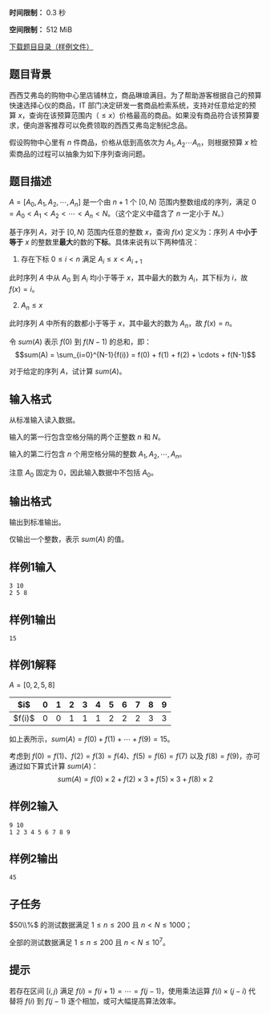 


**时间限制：** 0.3 秒 


**空间限制：** 512 MiB

[下载题目目录（样例文件）](examples/CSP202112-1.zip)




## 题目背景

西西艾弗岛的购物中心里店铺林立，商品琳琅满目。为了帮助游客根据自己的预算快速选择心仪的商品，IT 部门决定研发一套商品检索系统，支持对任意给定的预算 $x$，查询在该预算范围内（$\leq x$）价格最高的商品。如果没有商品符合该预算要求，便向游客推荐可以免费领取的西西艾弗岛定制纪念品。

假设购物中心里有 $n$ 件商品，价格从低到高依次为 $A_1, A_2 \cdots A_n$，则根据预算 $x$ 检索商品的过程可以抽象为如下序列查询问题。

## 题目描述

$A = [A_0, A_1, A_2, \cdots, A_n]$ 是一个由 $n+1$ 个 $[0, N)$ 范围内整数组成的序列，满足 $0 = A_0 < A_1 < A_2 < \cdots < A_n < N$。（这个定义中蕴含了 $n$ 一定小于 $N$。）

基于序列 $A$，对于 $[0, N)$ 范围内任意的整数 $x$，查询 $f(x)$ 定义为：序列 $A$ 中**小于等于** $x$ 的整数里**最大**的数的**下标**。具体来说有以下两种情况：

1. 存在下标 $0 \leq i < n$ 满足 $A_i \leq x < A_{i+1}$

此时序列 $A$ 中从 $A_0$ 到 $A_i$ 均小于等于 $x$，其中最大的数为 $A_i$，其下标为 $i$，故 $f(x) = i$。

2. $A_n \leq x$

此时序列 $A$ 中所有的数都小于等于 $x$，其中最大的数为 $A_n$，故 $f(x) = n$。

令 $sum(A)$ 表示 $f(0)$ 到 $f(N-1)$ 的总和，即：
$$sum(A) = \sum_{i=0}^{N-1}{f(i)} = f(0) + f(1) + f(2) + \cdots + f(N-1)$$

对于给定的序列 $A$，试计算 $sum(A)$。

## 输入格式

从标准输入读入数据。

输入的第一行包含空格分隔的两个正整数 $n$ 和 $N$。

输入的第二行包含 $n$ 个用空格分隔的整数 $A_1, A_2, \cdots, A_n$。

注意 $A_0$ 固定为 $0$，因此输入数据中不包括 $A_0$。

## 输出格式

输出到标准输出。

仅输出一个整数，表示 $sum(A)$ 的值。








## 样例1输入

```plain
3 10
2 5 8
```



## 样例1输出

```plain
15
```


## 样例1解释

$A = [0, 2, 5, 8]$

 
	


<table class="table table-bordered"><thead><tr><th rowspan="1">$i$</th><th rowspan="1">0</th><th rowspan="1">1</th><th rowspan="1">2</th><th rowspan="1">3</th><th rowspan="1">4</th><th rowspan="1">5</th><th rowspan="1">6</th><th rowspan="1">7</th><th rowspan="1">8</th><th rowspan="1">9</th></tr></thead><tbody><tr><td rowspan="1">$f(i)$</td><td rowspan="1">0</td><td rowspan="1">0</td><td rowspan="1">1</td><td rowspan="1">1</td><td rowspan="1">1</td><td rowspan="1">2</td><td rowspan="1">2</td><td rowspan="1">2</td><td rowspan="1">3</td><td rowspan="1">3</td></tr></tbody></table> 

如上表所示，$sum(A) = f(0) + f(1) + \cdots + f(9) = 15$。

考虑到 $f(0) = f(1)$、$f(2) = f(3) = f(4)$、$f(5) = f(6) = f(7)$ 以及 $f(8) = f(9)$，亦可通过如下算式计算 $sum(A)$：
$$sum(A) = f(0) \times 2 + f(2) \times 3 + f(5) \times 3 + f(8) \times 2$$








## 样例2输入

```plain
9 10
1 2 3 4 5 6 7 8 9
```



## 样例2输出

```plain
45
```


## 子任务

$50\\%$ 的测试数据满足 $1 \leq n \leq 200$ 且 $n < N \leq 1000$；

全部的测试数据满足 $1 \leq n \leq 200$ 且 $n < N \leq 10^{7}$。

## 提示

若存在区间 $[i, j)$ 满足 $f(i) = f(i+1) = \cdots = f(j-1)$，使用乘法运算 $f(i) \times (j - i)$ 代替将 $f(i)$ 到 $f(j-1)$ 逐个相加，或可大幅提高算法效率。